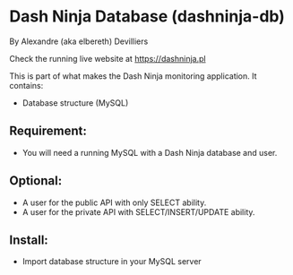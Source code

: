 # Dash Ninja Database (dashninja-db)
By Alexandre (aka elbereth) Devilliers

Check the running live website at https://dashninja.pl

This is part of what makes the Dash Ninja monitoring application.
It contains:
- Database structure (MySQL)

## Requirement:
* You will need a running MySQL with a Dash Ninja database and user.

## Optional:
* A user for the public API with only SELECT ability.
* A user for the private API with SELECT/INSERT/UPDATE ability.

## Install:
* Import database structure in your MySQL server
